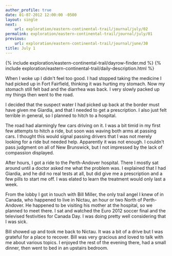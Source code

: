 ```yaml
---
author_profile: true
date: 01-07-2012 12:00:00 -0500
layout: single
next:
    url: exploration/eastern-continental-trail/journal/july/02
permalink: exploration/eastern-continental-trail/journal/july/01
previous:
    url: exploration/eastern-continental-trail/journal/june/30
title: July 1
---
```

{% include exploration/eastern-continental-trail/dayrow-finder.md %}
{% include exploration/eastern-continental-trail/daily-description.html %}

When I woke up I didn't feel too good. I had stopped taking the medicine I had picked up in Fort Fairfield, thinking it was hurting my stomach. Now my stomach still felt bad and the diarrhea was back. I very slowly packed up my things then went to the road.

I decided that the suspect water I had picked up back at the border must have given me Giardia, and that I needed to get a prescription. I also just felt terrible in general, so I planned to hitch to a hospital.

The road had alarmingly few cars driving on it. I was a bit timid in my first few attempts to hitch a ride, but soon was waving both arms at passing cars. I thought this would signal passing drivers that I was not merely looking for a ride but needed help. Apparently it was not enough. I couldn't pass judgment on all of New Brunswick, but I not impressed by the lack of compassion displayed.

After hours, I got a ride to the Perth-Andover hospital. There I mostly sat around until a doctor asked me what the problem was. I explained that I had Giardia, and he did no real tests at all, but did give me a prescription and a few pills to start me off. I was elated to learn the treatment would only last a week.

From the lobby I got in touch with Bill Miller, the only trail angel I knew of in Canada, who happened to live in Nictau, an hour or two North of Perth-Andover. He happened to be visiting his mother at the hospital, so we planned to meet there. I sat and watched the Euro 2012 soccer final and the televised festivities for Canada Day. I was doing pretty well considering that I was sick.

Bill showed up and took me back to Nictau. It was a bit of a drive but I was grateful for a place to recover. Bill was very gracious and loved to talk with me about various topics. I enjoyed the rest of the evening there, had a small dinner, then went to bed in an upstairs bedroom.